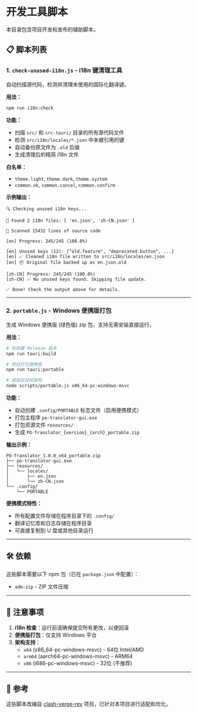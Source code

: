 # 开发工具脚本

本目录包含项目开发和发布的辅助脚本。

## 📋 脚本列表

### 1. `check-unused-i18n.js` - i18n 键清理工具

自动扫描源代码，检测并清理未使用的国际化翻译键。

**用法：**

```bash
npm run i18n:check
```

**功能：**
- 扫描 `src/` 和 `src-tauri/` 目录的所有源代码文件
- 检测 `src/i18n/locales/*.json` 中未被引用的键
- 自动备份原文件为 `.old` 后缀
- 生成清理后的精简 i18n 文件

**白名单：**
- `theme.light`, `theme.dark`, `theme.system`
- `common.ok`, `common.cancel`, `common.confirm`

**示例输出：**
```
🔍 Checking unused i18n keys...

📂 Found 2 i18n files: [ 'en.json', 'zh-CN.json' ]

📝 Scanned 15432 lines of source code

[en] Progress: 245/245 (100.0%)

[en] Unused keys (12): ["old.feature", "deprecated.button", ...]
[en] ✅ Cleaned i18n file written to src/i18n/locales/en.json
[en] 📦 Original file backed up as en.json.old

[zh-CN] Progress: 245/245 (100.0%)
[zh-CN] ✅ No unused keys found. Skipping file update.

✅ Done! Check the output above for details.
```

---

### 2. `portable.js` - Windows 便携版打包

生成 Windows 便携版 (绿色版) zip 包，支持无需安装直接运行。

**用法：**

```bash
# 先构建 Release 版本
npm run tauri:build

# 然后打包便携版
npm run tauri:portable

# 或指定目标架构
node scripts/portable.js x86_64-pc-windows-msvc
```

**功能：**
- 自动创建 `.config/PORTABLE` 标志文件（启用便携模式）
- 打包主程序 `po-translator-gui.exe`
- 打包资源文件 `resources/`
- 生成 `PO-Translator_{version}_{arch}_portable.zip`

**输出示例：**
```
PO-Translator_1.0.0_x64_portable.zip
├── po-translator-gui.exe
├── resources/
│   └── locales/
│       ├── en.json
│       └── zh-CN.json
└── .config/
    └── PORTABLE
```

**便携模式特性：**
- 所有配置文件存储在程序目录下的 `.config/`
- 翻译记忆库和日志存储在程序目录
- 可直接复制到 U 盘或其他目录运行

---

## 🛠️ 依赖

这些脚本需要以下 npm 包（已在 `package.json` 中配置）：

- `adm-zip` - ZIP 文件压缩

---

## 📝 注意事项

1. **i18n 检查**：运行前请确保提交所有更改，以便回滚
2. **便携版打包**：仅支持 Windows 平台
3. **架构支持**：
   - `x64` (x86_64-pc-windows-msvc) - 64位 Intel/AMD
   - `arm64` (aarch64-pc-windows-msvc) - ARM64
   - `x86` (i686-pc-windows-msvc) - 32位 (不推荐)

---

## 🔗 参考

这些脚本改编自 [clash-verge-rev](https://github.com/clash-verge-rev/clash-verge-rev) 项目，已针对本项目进行适配和优化。

